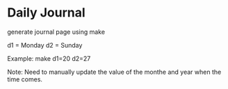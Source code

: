 # Daily Journal
generate journal page using make

d1 = Monday
d2 = Sunday

Example: make d1=20 d2=27

Note: Need to manually update the value of the monthe and year when the time comes.
